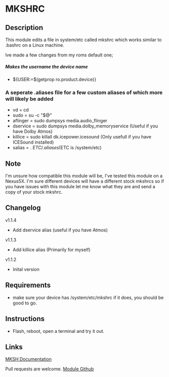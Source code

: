 # MKSHRC

## Description
This module edits a file in system/etc called mkshrc which works similar to .bashrc on a Linux machine.

Ive made a few changes from my roms default one;

##### Makes the username the device name
- ${USER:=$(getprop ro.product.device)}

### A seperate .aliases file for a few custom aliases of which more will likely be added
- vd = cd
- sudo = su -c "$@"
- aflinger = sudo dumpsys media.audio_flinger
- dservice = sudo dumpsys media.dolby_memoryservice (Useful if you have Dolby Atmos)
- killice = sudo killall dk.icepower.icesound (Only usefull if you have ICESound installed)
- salias = . $ETC/.aliases ($ETC is /system/etc)

## Note
I'm unsure how compatible this module will be, I've tested this module on a Nexus5X.
I'm sure different devices will have a different stock mkshrcs so if you have issues with this module let me know what they are and send a copy of your stock mkshrc.

## Changelog
v1.1.4
- Add dservice alias (useful if you have Atmos)

v1.1.3
- Add killice alias (Primarily for myself)

v1.1.2
- Inital version

## Requirements
- make sure your device has /system/etc/mkshrc if it does, you should be good to go.

## Instructions
- Flash, reboot, open a terminal and try it out.

## Links
[MKSH Documentation](https://www.mirbsd.org/mksh.htm)

Pull requests are welcome.
[Module Github](https://github.com/skittles9823/mkshrc)
